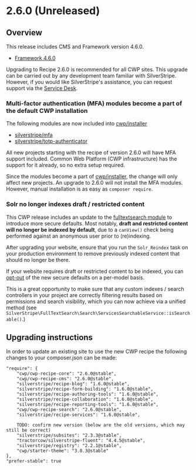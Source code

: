 # 2.6.0 (Unreleased)

## Overview

This release includes CMS and Framework version 4.6.0.

 * [Framework 4.6.0](https://docs.silverstripe.org/en/4/changelogs/4.6.0/)

Upgrading to Recipe 2.6.0 is recommended for all CWP sites. This upgrade can be carried out by any development team familiar with SilverStripe. However, if you would like SilverStripe's assistance, you can request support via the [Service Desk](https://www.cwp.govt.nz/service-desk/new-request/).

### Multi-factor authentication (MFA) modules become a part of the default CWP installation

The following modules are now included into [cwp/installer](https://github.com/silverstripe/cwp-installer)
 * [silverstripe/mfa](https://github.com/silverstripe/silverstripe-mfa/)
 * [silverstripe/totp-authenticator](https://github.com/silverstripe/silverstripe-totp-authenticator/)

All new projects starting with the recipe of version 2.6.0 will have MFA support included.
Common Web Platform (CWP infrastructure) has the support for it already, so no extra setup required.

Since the modules become a part of [cwp/installer](https://github.com/silverstripe/cwp-installer), the change will only affect
new projects. An upgrade to 2.6.0 will not install the MFA modules. However, manual installation is as easy as `composer require`.

### Solr no longer indexes draft / restricted content

This CWP release includes an update to the [fulltextsearch module](https://github.com/silverstripe/silverstripe-fulltextsearch) to introduce more secure defaults. Most notably, **draft and restricted content will no longer be indexed by default**, due to a `canView()` check being performed against an anonymous user prior to (re)indexing.

After upgrading your website, ensure that you run the `Solr_Reindex` task on your production environment to remove previously indexed content that should no longer be there.

If your website requires draft or restricted content to be indexed, you can [opt-out](https://github.com/silverstripe/silverstripe-fulltextsearch/blob/3/README.md#important-note-when-upgrading-to-fulltextsearch-37) of the new secure defaults on a per-model basis.

This is a great opportunity to make sure that any custom indexes / search controllers in your project are correctly filtering results based on permissions and search visibility, which you can now achieve via a unified method (see `SilverStripe\FullTextSearch\Search\ServicesSearchableService::isSearchable()`.)

## Upgrading instructions

In order to update an existing site to use the new CWP recipe the following changes to your composer.json can be made:

```
"require": {
    "cwp/cwp-recipe-core": "2.6.0@stable",
    "cwp/cwp-recipe-cms": "2.6.0@stable",
    "silverstripe/recipe-blog": "1.6.0@stable",
    "silverstripe/recipe-form-building": "1.6.0@stable",
    "silverstripe/recipe-authoring-tools": "1.6.0@stable",
    "silverstripe/recipe-collaboration": "1.6.0@stable",
    "silverstripe/recipe-reporting-tools": "1.6.0@stable",
    "cwp/cwp-recipe-search": "2.6.0@stable",
    "silverstripe/recipe-services": "1.6.0@stable",

    TODO: confirm new version (below are the old versions, which may still be correct)
    "silverstripe/subsites": "2.3.3@stable",
    "tractorcow/silverstripe-fluent": "4.4.5@stable",
    "silverstripe/registry": "2.2.1@stable",
    "cwp/starter-theme": "3.0.3@stable"
},
"prefer-stable": true
```

<!--- Changes below this line will be automatically regenerated -->

<!--- Changes above this line will be automatically regenerated -->
